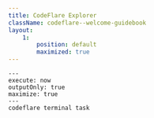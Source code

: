 ```yaml
---
title: CodeFlare Explorer
className: codeflare--welcome-guidebook
layout:
    1:
        position: default
        maximized: true
---
```


```shell
---
execute: now
outputOnly: true
maximize: true
---
codeflare terminal task
```
